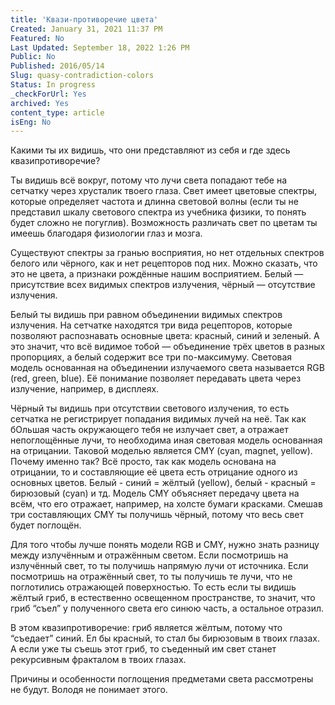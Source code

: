```yaml
---
title: 'Квази-противоречие цвета'
Created: January 31, 2021 11:37 PM
Featured: No
Last Updated: September 18, 2022 1:26 PM
Public: No
Published: 2016/05/14
Slug: quasy-contradiction-colors
Status: In progress
_checkForUrl: Yes
archived: Yes
content_type: article
isEng: No
---
```


Какими ты их видишь, что они представляют из себя и где здесь квазипротиворечие?

Ты видишь всё вокруг, потому что лучи света попадают тебе на сетчатку через хрусталик твоего глаза. Свет имеет цветовые спектры, которые определяет частота и длинна световой волны (если ты не представил шкалу светового спектра из учебника физики, то понять будет сложно не погуглив). Возможность различать свет по цветам ты имеешь благодаря физиологии глаз и мозга.

Существуют спектры за гранью восприятия, но нет отдельных спектров белого или чёрного, как и нет рецепторов под них. Можно сказать, что это не цвета, а признаки рождённые нашим восприятием. Белый — присутствие всех видимых спектров излучения, чёрный — отсутствие излучения.

Белый ты видишь при равном объединении видимых спектров излучения. На сетчатке находятся три вида рецепторов, которые позволяют распознавать основные цвета: красный, синий и зеленый. А это значит, что всё видимое тобой — объединение трёх цветов в разных пропорциях, а белый содержит все три по-максимуму. Световая модель основанная на объединении излучаемого света называется RGB (red, green, blue). Её понимание позволяет передавать цвета через излучение, например, в дисплеях.

Чёрный ты видишь при отсутствии светового излучения, то есть сетчатка не регистрирует попадания видимых лучей на неё. Так как бОльшая часть окружающего тебя не излучает свет, а отражает непоглощённые лучи, то необходима иная световая модель основанная на отрицании. Таковой моделью является CMY (cyan, magnet, yellow). Почему именно так? Всё просто, так как модель основана на отрицании, то и составляющие её цвета есть отрицание одного из основных цветов. Белый - синий = жёлтый (yellow), белый - красный = бирюзовый (cyan) и тд. Модель CMY объясняет передачу цвета на всём, что его отражает, например, на холсте бумаги красками. Смешав три составляющих CMY ты получишь чёрный, потому что весь свет будет поглощён.

Для того чтобы лучше понять модели RGB и CMY, нужно знать разницу между излучённым и отражённым светом. Если посмотришь на излучённый свет, то ты получишь напрямую лучи от источника. Если посмотришь на отражённый свет, то ты получишь те лучи, что не поглотились отражающей поверхностью. То есть если ты видишь жёлтый гриб, в естественно освещенном пространстве, то значит, что гриб “съел” у полученного света его синюю часть, а остальное отразил.

В этом квазипротиворечие: гриб является жёлтым, потому что “съедает” синий. Ел бы красный, то стал бы бирюзовым в твоих глазах. А если уже ты съешь этот гриб, то съеденный им свет станет рекурсивным фракталом в твоих глазах.

Причины и особенности поглощения предметами света рассмотрены не будут. Володя не понимает этого.